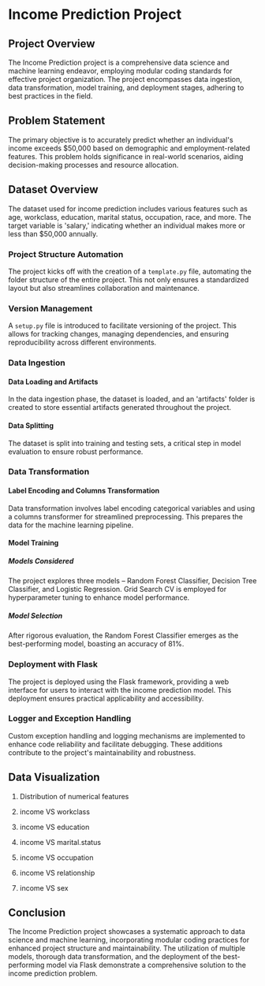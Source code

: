 # Income Prediction Project

## Project Overview

The Income Prediction project is a comprehensive data science and machine learning endeavor, employing modular coding standards for effective project organization. The project encompasses data ingestion, data transformation, model training, and deployment stages, adhering to best practices in the field.

## Problem Statement

The primary objective is to accurately predict whether an individual's income exceeds $50,000 based on demographic and employment-related features. This problem holds significance in real-world scenarios, aiding decision-making processes and resource allocation.

## Dataset Overview

The dataset used for income prediction includes various features such as age, workclass, education, marital status, occupation, race, and more. The target variable is 'salary,' indicating whether an individual makes more or less than $50,000 annually.

### Project Structure Automation

The project kicks off with the creation of a `template.py` file, automating the folder structure of the entire project. This not only ensures a standardized layout but also streamlines collaboration and maintenance.

### Version Management

A `setup.py` file is introduced to facilitate versioning of the project. This allows for tracking changes, managing dependencies, and ensuring reproducibility across different environments.

### Data Ingestion

#### Data Loading and Artifacts
In the data ingestion phase, the dataset is loaded, and an 'artifacts' folder is created to store essential artifacts generated throughout the project.

#### Data Splitting
The dataset is split into training and testing sets, a critical step in model evaluation to ensure robust performance.

### Data Transformation

#### Label Encoding and Columns Transformation
Data transformation involves label encoding categorical variables and using a columns transformer for streamlined preprocessing. This prepares the data for the machine learning pipeline.

#### Model Training

##### Models Considered
The project explores three models – Random Forest Classifier, Decision Tree Classifier, and Logistic Regression. Grid Search CV is employed for hyperparameter tuning to enhance model performance.

##### Model Selection
After rigorous evaluation, the Random Forest Classifier emerges as the best-performing model, boasting an accuracy of 81%.

### Deployment with Flask

The project is deployed using the Flask framework, providing a web interface for users to interact with the income prediction model. This deployment ensures practical applicability and accessibility.

### Logger and Exception Handling

Custom exception handling and logging mechanisms are implemented to enhance code reliability and facilitate debugging. These additions contribute to the project's maintainability and robustness.


## Data Visualization

1. Distribution of numerical features    



2. income VS workclass     



3. income VS education


4. income VS marital.status



5. income VS occupation



6. income VS relationship



7. income VS sex






## Conclusion

The Income Prediction project showcases a systematic approach to data science and machine learning, incorporating modular coding practices for enhanced project structure and maintainability. The utilization of multiple models, thorough data transformation, and the deployment of the best-performing model via Flask demonstrate a comprehensive solution to the income prediction problem.